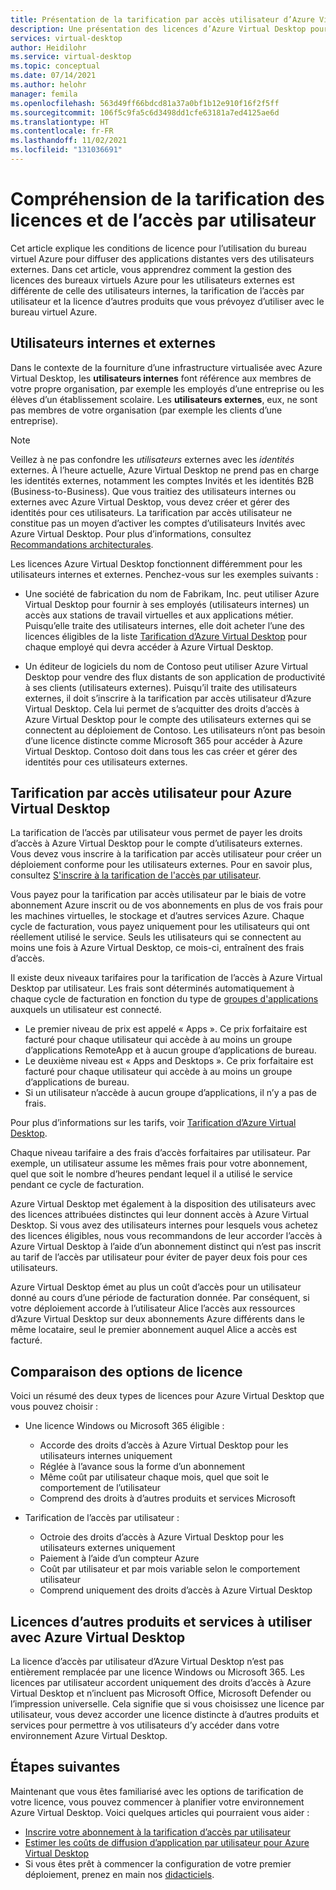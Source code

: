 ```yaml
---
title: Présentation de la tarification par accès utilisateur d’Azure Virtual Desktop pour la diffusion en continu d’applications distantes – Azure
description: Une présentation des licences d’Azure Virtual Desktop pour le streaming d’applications distantes.
services: virtual-desktop
author: Heidilohr
ms.service: virtual-desktop
ms.topic: conceptual
ms.date: 07/14/2021
ms.author: helohr
manager: femila
ms.openlocfilehash: 563d49ff66bdcd81a37a0bf1b12e910f16f2f5ff
ms.sourcegitcommit: 106f5c9fa5c6d3498dd1cfe63181a7ed4125ae6d
ms.translationtype: HT
ms.contentlocale: fr-FR
ms.lasthandoff: 11/02/2021
ms.locfileid: "131036691"
---
```

# <a name="understanding-licensing-and-per-user-access-pricing"></a>Compréhension de la tarification des licences et de l’accès par utilisateur

Cet article explique les conditions de licence pour l’utilisation du bureau virtuel Azure pour diffuser des applications distantes vers des utilisateurs externes. Dans cet article, vous apprendrez comment la gestion des licences des bureaux virtuels Azure pour les utilisateurs externes est différente de celle des utilisateurs internes, la tarification de l’accès par utilisateur et la licence d’autres produits que vous prévoyez d’utiliser avec le bureau virtuel Azure.

## <a name="internal-users-and-external-users"></a>Utilisateurs internes et externes

Dans le contexte de la fourniture d’une infrastructure virtualisée avec Azure Virtual Desktop, les **utilisateurs internes** font référence aux membres de votre propre organisation, par exemple les employés d’une entreprise ou les élèves d’un établissement scolaire. Les **utilisateurs externes**, eux, ne sont pas membres de votre organisation (par exemple les clients d’une entreprise).

>[!NOTE]
>Veillez à ne pas confondre les *utilisateurs* externes avec les *identités* externes. À l’heure actuelle, Azure Virtual Desktop ne prend pas en charge les identités externes, notamment les comptes Invités et les identités B2B (Business-to-Business). Que vous traitiez des utilisateurs internes ou externes avec Azure Virtual Desktop, vous devez créer et gérer des identités pour ces utilisateurs. La tarification par accès utilisateur ne constitue pas un moyen d’activer les comptes d’utilisateurs Invités avec Azure Virtual Desktop. Pour plus d’informations, consultez [Recommandations architecturales](architecture-recs.md).

Les licences Azure Virtual Desktop fonctionnent différemment pour les utilisateurs internes et externes. Penchez-vous sur les exemples suivants :

- Une société de fabrication du nom de Fabrikam, Inc. peut utiliser Azure Virtual Desktop pour fournir à ses employés (utilisateurs internes) un accès aux stations de travail virtuelles et aux applications métier. Puisqu’elle traite des utilisateurs internes, elle doit acheter l’une des licences éligibles de la liste [Tarification d’Azure Virtual Desktop](https://azure.microsoft.com/pricing/details/virtual-desktop/) pour chaque employé qui devra accéder à Azure Virtual Desktop.

- Un éditeur de logiciels du nom de Contoso peut utiliser Azure Virtual Desktop pour vendre des flux distants de son application de productivité à ses clients (utilisateurs externes). Puisqu’il traite des utilisateurs externes, il doit s’inscrire à la tarification par accès utilisateur d’Azure Virtual Desktop. Cela lui permet de s’acquitter des droits d’accès à Azure Virtual Desktop pour le compte des utilisateurs externes qui se connectent au déploiement de Contoso. Les utilisateurs n’ont pas besoin d’une licence distincte comme Microsoft 365 pour accéder à Azure Virtual Desktop. Contoso doit dans tous les cas créer et gérer des identités pour ces utilisateurs externes.

## <a name="per-user-access-pricing-for-azure-virtual-desktop"></a>Tarification par accès utilisateur pour Azure Virtual Desktop

La tarification de l’accès par utilisateur vous permet de payer les droits d’accès à Azure Virtual Desktop pour le compte d’utilisateurs externes. Vous devez vous inscrire à la tarification par accès utilisateur pour créer un déploiement conforme pour les utilisateurs externes. Pour en savoir plus, consultez [S'inscrire à la tarification de l'accès par utilisateur](per-user-access-pricing.md).

Vous payez pour la tarification par accès utilisateur par le biais de votre abonnement Azure inscrit ou de vos abonnements en plus de vos frais pour les machines virtuelles, le stockage et d’autres services Azure. Chaque cycle de facturation, vous payez uniquement pour les utilisateurs qui ont réellement utilisé le service. Seuls les utilisateurs qui se connectent au moins une fois à Azure Virtual Desktop, ce mois-ci, entraînent des frais d’accès.

Il existe deux niveaux tarifaires pour la tarification de l’accès à Azure Virtual Desktop par utilisateur. Les frais sont déterminés automatiquement à chaque cycle de facturation en fonction du type de [groupes d'applications](../environment-setup.md#app-groups) auxquels un utilisateur est connecté.

- Le premier niveau de prix est appelé « Apps ». Ce prix forfaitaire est facturé pour chaque utilisateur qui accède à au moins un groupe d’applications RemoteApp et à aucun groupe d’applications de bureau.
- Le deuxième niveau est « Apps and Desktops ». Ce prix forfaitaire est facturé pour chaque utilisateur qui accède à au moins un groupe d’applications de bureau.
- Si un utilisateur n’accède à aucun groupe d’applications, il n’y a pas de frais.

Pour plus d’informations sur les tarifs, voir [Tarification d’Azure Virtual Desktop](https://azure.microsoft.com/pricing/details/virtual-desktop/).

Chaque niveau tarifaire a des frais d’accès forfaitaires par utilisateur. Par exemple, un utilisateur assume les mêmes frais pour votre abonnement, quel que soit le nombre d’heures pendant lequel il a utilisé le service pendant ce cycle de facturation.

Azure Virtual Desktop met également à la disposition des utilisateurs avec des licences attribuées distinctes qui leur donnent accès à Azure Virtual Desktop. Si vous avez des utilisateurs internes pour lesquels vous achetez des licences éligibles, nous vous recommandons de leur accorder l’accès à Azure Virtual Desktop à l’aide d’un abonnement distinct qui n’est pas inscrit au tarif de l’accès par utilisateur pour éviter de payer deux fois pour ces utilisateurs.

Azure Virtual Desktop émet au plus un coût d’accès pour un utilisateur donné au cours d’une période de facturation donnée. Par conséquent, si votre déploiement accorde à l’utilisateur Alice l’accès aux ressources d’Azure Virtual Desktop sur deux abonnements Azure différents dans le même locataire, seul le premier abonnement auquel Alice a accès est facturé.

## <a name="comparing-licensing-options"></a>Comparaison des options de licence

Voici un résumé des deux types de licences pour Azure Virtual Desktop que vous pouvez choisir :

- Une licence Windows ou Microsoft 365 éligible :
  - Accorde des droits d’accès à Azure Virtual Desktop pour les utilisateurs internes uniquement
  - Réglée à l’avance sous la forme d’un abonnement
  - Même coût par utilisateur chaque mois, quel que soit le comportement de l’utilisateur
  - Comprend des droits à d’autres produits et services Microsoft

- Tarification de l’accès par utilisateur :
  - Octroie des droits d’accès à Azure Virtual Desktop pour les utilisateurs externes uniquement
  - Paiement à l’aide d’un compteur Azure
  - Coût par utilisateur et par mois variable selon le comportement utilisateur
  - Comprend uniquement des droits d’accès à Azure Virtual Desktop

## <a name="licensing-other-products-and-services-for-use-with-azure-virtual-desktop"></a>Licences d’autres produits et services à utiliser avec Azure Virtual Desktop

La licence d’accès par utilisateur d’Azure Virtual Desktop n’est pas entièrement remplacée par une licence Windows ou Microsoft 365. Les licences par utilisateur accordent uniquement des droits d’accès à Azure Virtual Desktop et n’incluent pas Microsoft Office, Microsoft Defender ou l’impression universelle. Cela signifie que si vous choisissez une licence par utilisateur, vous devez accorder une licence distincte à d’autres produits et services pour permettre à vos utilisateurs d’y accéder dans votre environnement Azure Virtual Desktop.

## <a name="next-steps"></a>Étapes suivantes

Maintenant que vous êtes familiarisé avec les options de tarification de votre licence, vous pouvez commencer à planifier votre environnement Azure Virtual Desktop. Voici quelques articles qui pourraient vous aider :

- [Inscrire votre abonnement à la tarification d’accès par utilisateur](per-user-access-pricing.md)
- [Estimer les coûts de diffusion d’application par utilisateur pour Azure Virtual Desktop](streaming-costs.md)
- Si vous êtes prêt à commencer la configuration de votre premier déploiement, prenez en main nos [didacticiels](../create-host-pools-azure-marketplace.md?toc=/azure/virtual-desktop/remote-app-streaming/toc.json&bc=/azure/virtual-desktop/breadcrumb/toc.json).
